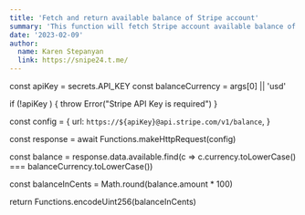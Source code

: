 ```yaml
---
title: 'Fetch and return available balance of Stripe account'
summary: 'This function will fetch Stripe account available balance of particular currency.'
date: '2023-02-09'
author:
  name: Karen Stepanyan
  link: https://snipe24.t.me/
---
```


const apiKey = secrets.API_KEY
const balanceCurrency = args[0] || 'usd'

if (!apiKey ) {
throw Error("Stripe API Key is required")
}


const config = {
url: `https://${apiKey}@api.stripe.com/v1/balance`,
}

const response = await Functions.makeHttpRequest(config)

const balance = response.data.available.find(c => c.currency.toLowerCase() === balanceCurrency.toLowerCase())

const balanceInCents = Math.round(balance.amount * 100)

return Functions.encodeUint256(balanceInCents)
